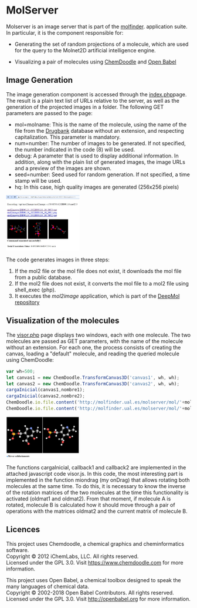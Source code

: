 # MolServer

Molserver is an image server that is part of the [molfinder](http://molfinder.ual.es). application suite. In particular, it is the component responsible for:

* Generating the set of random projections of a molecule, which are used for the query to the Molnet2D artificial intelligence engine.

* Visualizing a pair of molecules using [ChemDoodle](#licences) and [Open Babel](#licences)

## Image Generation

The image generation component is accessed through the [index.php](/index.php)page. The result is a plain text list of URLs relative to the server, as well as the generation of the projected images in a folder. The following GET parameters are passed to the page:

* mol=molname: This is the name of the molecule, using the name of the file from the  [Drugbank](https://go.drugbank.com/) database without an extension, and respecting capitalization. This parameter is mandatory.
* num=number: The number of images to be generated. If not specified, the number indicated in the code (8) will be used.
* debug: A parameter that is used to display additional information. In addition, along with the plain list of generated images, the image URLs and a preview of the images are shown.
* seed=number: Seed used for random generation. If not specified, a time stamp will be used.
* hq: In this case, high quality images are generated (256x256 pixels)

<img src='img/imgIndex.jpg' width=200>


The code generates images in three steps:

1. If the mol2 file or the mol file does not exist, it downloads the mol file from a public database.
2. If the mol2 file does not exist, it converts the mol file to a mol2 file using shell_exec (php).
3. It executes the _mol2image_ application, which is part of the [DeepMol repository](https://github.com/luisfromero/DeepMol)

## Visualization of the molecules

The [visor.php](/visor.php) page displays two windows, each with one molecule. The two molecules are passed as GET parameters, with the name of the molecule without an extension. For each one, the process consists of creating the canvas, loading a "default" molecule, and reading the queried molecule using ChemDoodle:

```js
var wh=500;
let canvas1 = new ChemDoodle.TransformCanvas3D('canvas1', wh, wh);
let canvas2 = new ChemDoodle.TransformCanvas3D('canvas2', wh, wh);
cargaInicial(canvas1,nombre1);
cargaInicial(canvas2,nombre2);
ChemDoodle.io.file.content('http://molfinder.ual.es/molserver/mol/'+molecula1,callback1 );
ChemDoodle.io.file.content('http://molfinder.ual.es/molserver/mol/'+molecula2,callback2 );	
```

<img src='img/imgVisor.jpg' width=200>

The functions cargaInicial, callback1 and callback2 are implemented in the attached javascript code visor.js. In this code, the most interesting part is implemented in the function miondrag (my onDrag) that allows rotating both molecules at the same time. To do this, it is necessary to know the inverse of the rotation matrices of the two molecules at the time this functionality is activated (oldmat1 and oldmat2). From that moment, if molecule A is rotated, molecule B is calculated how it should move through a pair of operations with the matrices oldmat2 and the current matrix of molecule B.

## Licences
<a name="chemdoodle"></a>
This project uses Chemdoodle, a chemical graphics and cheminformatics software.<br/>
Copyright © 2012 iChemLabs, LLC. All rights reserved.<br/>
Licensed under the GPL 3.0.
Visit https://www.chemdoodle.com for more information.
 
<a name="obabel"></a>
This project uses Open Babel, a chemical toolbox designed to speak the many languages of chemical data.<br/>
Copyright © 2002-2018 Open Babel Contributors. All rights reserved.<br/>
Licensed under the GPL 3.0.
Visit http://openbabel.org for more information.
